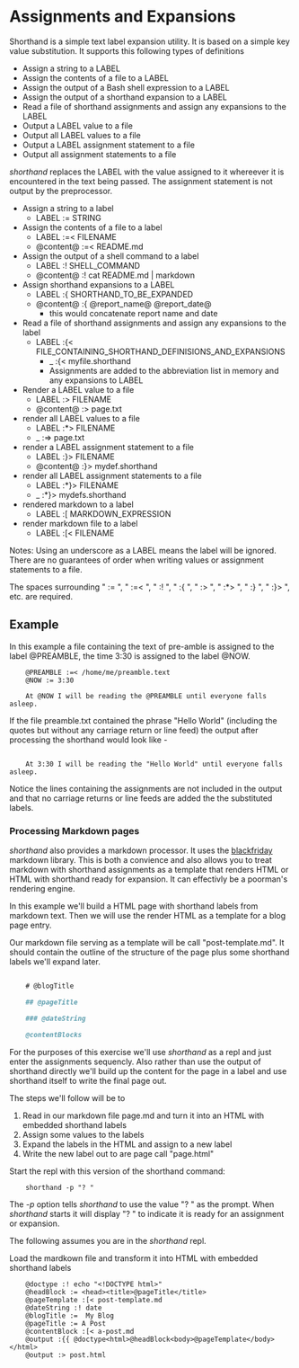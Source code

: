 
# Assignments and Expansions

Shorthand is a simple text label expansion utility. It is based on a simple key value substitution.  It supports this following types of definitions

+ Assign a string to a LABEL
+ Assign the contents of a file to a LABEL
+ Assign the output of a Bash shell expression to a LABEL
+ Assign the output of a shorthand expansion to a LABEL
+ Read a file of shorthand assignments and assign any expansions to the LABEL
+ Output a LABEL value to a file
+ Output all LABEL values to a file
+ Output a LABEL assignment statement to a file
+ Output all assignment statements to a file

*shorthand* replaces the LABEL with the value assigned to it whereever it is encountered in the text being passed. The assignment statement is not output by the preprocessor.


+ Assign a string to a label
    + LABEL := STRING
+ Assign the contents of a file to a label
    + LABEL :=< FILENAME
    + @content@ :=< README.md
+ Assign the output of a shell command to a label
    + LABEL :! SHELL_COMMAND
    + @content@ :! cat README.md | markdown
+ Assign shorthand expansions to a LABEL
    + LABEL :{ SHORTHAND_TO_BE_EXPANDED
    + @content@ :{ @report_name@ @report_date@
        + this would concatenate report name and date
+ Read a file of shorthand assignments and assign any expansions to the label
    + LABEL :{< FILE_CONTAINING_SHORTHAND_DEFINISIONS_AND_EXPANSIONS
        + _ :{< myfile.shorthand
        + Assignments are added to the abbreviation list in memory and any expansions to LABEL
+ Render a LABEL value to a file
    + LABEL :> FILENAME
    + @content@ :> page.txt
+ render all LABEL values to a file
    + LABEL :*> FILENAME
    + _ :=> page.txt
+ render a LABEL assignment statement to a file
    + LABEL :}> FILENAME
    + @content@ :}> mydef.shorthand
+ render all LABEL assignment statements to a file
    + LABEL :*}> FILENAME 
    + _ :*}> mydefs.shorthand
+ rendered markdown to a label
    + LABEL :[ MARKDOWN_EXPRESSION
+ render markdown file to a label
    + LABEL :[< FILENAME

Notes: Using an underscore as a LABEL means the label will be ignored. There are no guarantees of order when writing values or assignment statements to a file.

The spaces surrounding " := ", " :=< ", " :! ", " :{ ", " :> ", " :*> ", " :} ", " :}> ", etc. are required.


## Example

In this example a file containing the text of pre-amble is assigned to the label @PREAMBLE, the time 3:30 is assigned to the label @NOW.  
```text
    @PREAMBLE :=< /home/me/preamble.text
    @NOW := 3:30

    At @NOW I will be reading the @PREAMBLE until everyone falls asleep.
```

If the file preamble.txt contained the phrase "Hello World" (including the quotes but without any carriage return or line feed) the output after processing the shorthand would look like -

```text

    At 3:30 I will be reading the "Hello World" until everyone falls asleep.
```

Notice the lines containing the assignments are not included in the output and that no carriage returns or line feeds are added the the substituted labels.

### Processing Markdown pages

_shorthand_ also provides a markdown processor. It uses the [blackfriday](https://github.com/russross/blackfriday) markdown library. This is both a convience and also allows you to treat markdown with shorthand assignments as a template that renders HTML or HTML with shorthand ready for expansion. It can effectivly be a poorman's rendering engine.

In this example we'll build a HTML page with shorthand labels from markdown text. Then
we will use the render HTML as a template for a blog page entry.

Our markdown file serving as a template will be call "post-template.md". It should contain
the outline of the structure of the page plus some shorthand labels we'll expand later.

```markdown

    # @blogTitle

    ## @pageTitle

    ### @dateString

    @contentBlocks

```

For the purposes of this exercise we'll use _shorthand_ as a repl and just enter the
assignments sequencly.  Also rather than use the output of shorthand directly we'll
build up the content for the page in a label and use shorthand itself to write the final
page out.

The steps we'll follow will be to 

1. Read in our markdown file page.md and turn it into an HTML with embedded shorthand labels
2. Assign some values to the labels
3. Expand the labels in the HTML and assign to a new label
4. Write the new label out to are page call "page.html"

Start the repl with this version of the shorthand command:

```shell
    shorthand -p "? "
```

The _-p_ option tells _shorthand_ to use the value "? " as the prompt. When _shorthand_ starts
it will display "? " to indicate it is ready for an assignment or expansion.

The following assumes you are in the _shorthand_ repl.

Load the mardkown file and transform it into HTML with embedded shorthand labels

```shell
    @doctype :! echo "<!DOCTYPE html>"
    @headBlock := <head><title>@pageTitle</title>
    @pageTemplate :[< post-template.md
    @dateString :! date
    @blogTitle :=  My Blog
    @pageTitle := A Post
    @contentBlock :[< a-post.md
    @output :{{ @doctype<html>@headBlock<body>@pageTemplate</body></html>
    @output :> post.html
```


